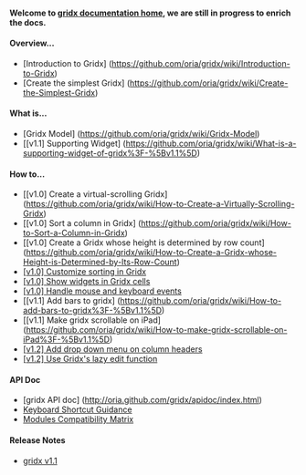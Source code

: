 #### Welcome to [gridx documentation home](https://github.com/oria/gridx/wiki), we are still in progress to enrich the docs.

#### Overview...
* [Introduction to Gridx] (https://github.com/oria/gridx/wiki/Introduction-to-Gridx)
* [Create the simplest Gridx] (https://github.com/oria/gridx/wiki/Create-the-Simplest-Gridx)

#### What is...
* [Gridx Model] (https://github.com/oria/gridx/wiki/Gridx-Model)
* [[v1.1] Supporting Widget] (https://github.com/oria/gridx/wiki/What-is-a-supporting-widget-of-gridx%3F-%5Bv1.1%5D)

#### How to...
* [[v1.0] Create a virtual-scrolling Gridx] (https://github.com/oria/gridx/wiki/How-to-Create-a-Virtually-Scrolling-Gridx)
* [[v1.0] Sort a column in Gridx] (https://github.com/oria/gridx/wiki/How-to-Sort-a-Column-in-Gridx)
* [[v1.0] Create a Gridx whose height is determined by row count] (https://github.com/oria/gridx/wiki/How-to-Create-a-Gridx-whose-Height-is-Determined-by-Its-Row-Count)
* [[v1.0] Customize sorting in Gridx](https://github.com/oria/gridx/wiki/How-to-Customize-Sorting-in-GridX%3F)
* [[v1.0] Show widgets in Gridx cells](https://github.com/oria/gridx/wiki/How-to-show-widgets-in-gridx-cells%3F)
* [[v1.0] Handle mouse and keyboard events](https://github.com/oria/gridx/wiki/How-to-handle-mouse-and-keyboard-events%3F)
* [[v1.1] Add bars to gridx] (https://github.com/oria/gridx/wiki/How-to-add-bars-to-gridx%3F-%5Bv1.1%5D)
* [[v1.1] Make gridx scrollable on iPad] (https://github.com/oria/gridx/wiki/How-to-make-gridx-scrollable-on-iPad%3F-%5Bv1.1%5D)
* [[v1.2] Add drop down menu on column headers](https://github.com/oria/gridx/wiki/Add-drop-down-menu-on-column-headers-%5Bv1.2%5D)
* [[v1.2] Use Gridx's lazy edit function ](https://github.com/oria/gridx/wiki/How-to-use-Gridx's-lazy-edit-function%3F%5Bv1.2%5D)

#### API Doc
* [gridx API doc] (http://oria.github.com/gridx/apidoc/index.html)
* [Keyboard Shortcut Guidance](https://github.com/oria/gridx/wiki/Gridx-a11y-keyboard-guidance)
* [Modules Compatibility Matrix](http://oria.github.io/gridx/moduleCompatibility.html)

<!--
#### Programmer's Guide - Modules
* [Title Bar] (https://github.com/oria/gridx/wiki/Module---TitleBar)
* [Bar] (https://github.com/oria/gridx/wiki/Module-Bar)
* [Cell Widget] (https://github.com/oria/gridx/wiki/Module-CellWidget)
* [Edit] (https://github.com/oria/gridx/wiki/Module-Edit)
* [Select Row] (https://github.com/oria/gridx/wiki/Module-Select-Row)
* [Menu] (https://github.com/oria/gridx/wiki/Module-Menu)
* [Extended Select Row] (https://github.com/oria/gridx/wiki/Module-Extended-Select-Row)
-->

#### Release Notes
* [gridx v1.1](https://github.com/oria/gridx/wiki/Gridx-v1.1.0-Release-Notes)